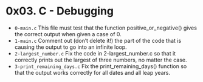 # 0x03. C - Debugging

- `0-main.c` This file must test that the function positive\_or\_negative() gives the correct output when given a case of 0.
- `1-main.c` Comment out (don’t delete it!) the part of the code that is causing the output to go into an infinite loop.
- `2-largest_number.c` Fix the code in 2-largest\_number.c so that it correctly prints out the largest of three numbers, no matter the case.
- `3-print_remaining_days.c` Fix the print\_remaining\_days() function so that the output works correctly for all dates and all leap years.
